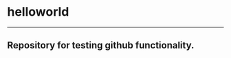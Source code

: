 helloworld
==========

--------------------------------------------
Repository for testing github functionality.
--------------------------------------------
